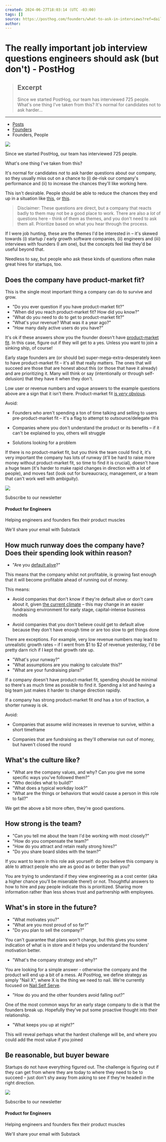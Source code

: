 ```yaml
---
created: 2024-06-27T18:03:14 (UTC -03:00)
tags: []
source: https://posthog.com/founders/what-to-ask-in-interviews?ref=dailydev
author: 
---
```


# The really important job interview questions engineers should ask (but don't) - PostHog

> ## Excerpt
> Since we started PostHog, our team has interviewed 725 people. What's one thing I've taken from this? It's normal for candidates  not  to ask harder…

---
-   [Posts](https://posthog.com/posts)
-   [Founders](https://posthog.com/founders)
-   Founders, People

![](https://res.cloudinary.com/dmukukwp6/image/upload/f_png,h_630,w_1200,c_fill,g_auto,q_auto/v1/posthog.com/contents/images/blog/posthog-ceo-diary-blog?_a=AXAH4nI0)

Since we started PostHog, our team has interviewed 725 people.

What's one thing I've taken from this?

It's normal for candidates _not_ to ask harder questions about our company, so they usually miss out on a chance to (i) de-risk our company's performance and (ii) to increase the chances they'll like working here.

This isn't desirable. People should be able to reduce the chances they end up in a situation like [this](https://twitter.com/carnage4life/status/1532472869334110208), or [this](https://nypost.com/2022/05/26/twitter-rescinds-job-offer-to-new-hire/).

> Disclaimer: These questions are direct, but a company that reacts badly to them may not be a good place to work. There are also a _lot_ of questions here - think of them as themes, and you don't need to ask them all. Prioritize based on what you hear through the process.

If I were job hunting, these are the themes I'd be interested in – it's skewed towards (i) startup / early growth software companies, (ii) engineers and (iii) interviews with founders (I am one), but the concepts feel like they'd be useful beyond that.

Needless to say, but people who ask these kinds of questions often make great hires for startups, too.

## Does the company have product-market fit?

This is the single most important thing a company can do to survive and grow.

-   "Do you ever question if you have product-market fit?"
-   "When did you reach product-market fit? How did you know?"
-   "What do you need to do to get to product-market fit?"
-   "What's your revenue? What was it a year ago?"
-   "How many daily active users do you have?"

It's ok if these answers show you the founder doesn't have [product-market fit](https://posthog.com/blog/product-market-fit-game). In this case, figure out if they will get to a yes. Unless you want to join a sinking ship, of course!

Early stage founders are (or should be) super-mega-extra-desperately keen to have product-market fit – it's all that really matters. The ones that will succeed are those that are honest about this (or those that have it already) and are prioritizing it. Many will think or say (intentionally or through self-delusion) that they have it when they don't.

Low user or revenue numbers and vague answers to the example questions above are a sign that it isn't there. Product-market fit [is _very_ obvious](https://www.ycombinator.com/library/5z-the-real-product-market-fit).

Avoid:

-   Founders who aren't spending a ton of time talking and selling to users pre-product-market fit – it's a flag to attempt to outsource/delegate this
    
-   Companies where you don't understand the product or its benefits – if it can't be explained to you, others will struggle
    
-   Solutions looking for a problem
    

If there is no product-market fit, but you think the team could find it, it's very important the company has lots of runway (it'll be hard to raise more money without product-market fit, so time to find it is crucial), doesn't have a huge team (it's harder to make rapid changes in direction with a lot of people), and moves fast (look out for bureaucracy, management, or a team that can't work well with ambiguity).

![](https://posthog.com/static/020fe6d7984c051b83b3c10e562f9c65/dc1c8/newsletter-signup.png)

Subscribe to our newsletter

#### Product for Engineers

Helping engineers and founders flex their product muscles

We'll share your email with Substack

## How much runway does the company have? Does their spending look within reason?

-   "Are you [default alive](http://www.paulgraham.com/aord.html)?"

This means that the company whilst not profitable, is growing fast enough that it will become profitable ahead of running out of money.

This means:

-   Avoid companies that don't know if they're default alive or don't care about it, given [the current climate](https://techcrunch.com/2022/05/06/the-venture-slowdown-isnt-coming-its-here/) – this may change in an easier fundraising environment for early stage, capital-intense business models
    
-   Avoid companies that you don't believe could get to default alive because they don't have enough time or are too slow to get things done
    

There are exceptions. For example, very low revenue numbers may lead to unrealistic growth rates – if I went from $1 to $2 of revenue yesterday, I'd be pretty darn rich if I kept that growth rate up.

-   "What's your runway?"
-   "What assumptions are you making to calculate this?"
-   "What are your fundraising plans?"

If a company doesn't have product-market fit, spending should be minimal so there's as much time as possible to find it. Spending a lot and having a big team just makes it harder to change direction rapidly.

If a company has strong product-market fit _and_ has a ton of traction, a shorter runway is ok.

Avoid:

-   Companies that assume wild increases in revenue to survive, within a short timeframe
    
-   Companies that are fundraising as they'll otherwise run out of money, but haven't closed the round
    

## What's the culture like?

-   "What are the company values, and why? Can you give me some specific ways you've followed them?"
-   "Who decides what to build?"
-   "What does a typical workday look?"
-   "What are the things or behaviors that would cause a person in this role to fail?"

We get the above a bit more often, they're good questions.

## How strong is the team?

-   "Can you tell me about the team I'd be working with most closely?"
-   "How do you compensate the team?"
-   "How do you attract and retain really strong hires?"
-   "Do you share board slides with the team?"

If you want to learn in this role ask yourself: do you believe this company is able to attract people who are as good as or better than you?

You are trying to understand if they view engineering as a cost center (aka a higher chance you'll be miserable there!) or not. Thoughtful answers to how to hire and pay people indicate this is prioritized. Sharing more information rather than less shows trust and partnership with employees.

## What's in store in the future?

-   "What motivates you?"
-   "What are you most proud of so far?"
-   "Do you plan to sell the company?"

You can't guarantee that plans won't change, but this gives you some indication of what is in store and it helps you understand the founders' motivation better.

-   "What's the company strategy and why?"

You are looking for a simple answer - otherwise the company and the product will end up a bit of a mess. At PostHog, we define strategy as simply "Nail X", where X is the thing we need to nail. We're currently focused on [Nail Self Serve](https://posthog.com/blog/changing-to-self-serve).

-   "How do you and the other founders avoid falling out?"

One of the most common ways for an early stage company to die is that the founders break up. Hopefully they've put some proactive thought into their relationship.

-   "What keeps you up at night?"

This will reveal perhaps what the hardest challenge will be, and where you could add the most value if you joined

## Be reasonable, but buyer beware

Startups do not have everything figured out. The challenge is figuring out if they can get from where they are today to where they need to be to succeed – just don't shy away from asking to see if they're headed in the right direction.

![](https://posthog.com/static/020fe6d7984c051b83b3c10e562f9c65/dc1c8/newsletter-signup.png)

Subscribe to our newsletter

#### Product for Engineers

Helping engineers and founders flex their product muscles

We'll share your email with Substack
